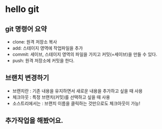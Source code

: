 # hello git

## git 명령어 요약

- clone: 원격 저장소 복사
- add: 스테이지 영역에 작업파일을 추가
- commit: 세이브, 스테이지 영역의 파일을 가지고 커밋(=세이브)을 만들 수 있다.
- push: 원격 저장소에 커밋을 한다.

## 브랜치 변경하기

- 브랜치란 : 기존 내용을 유지하면서 새로운 내용을 추가하고 싶을 때 사용
- 체크아웃 : 특정 브랜치(커밋)를 선택하고 싶을 때 사용
- 소스트리에서는 : 브랜치 이름을 클릭하는 것만으로도 체크아웃이 가능!

## 추가작업을 해봤어요.